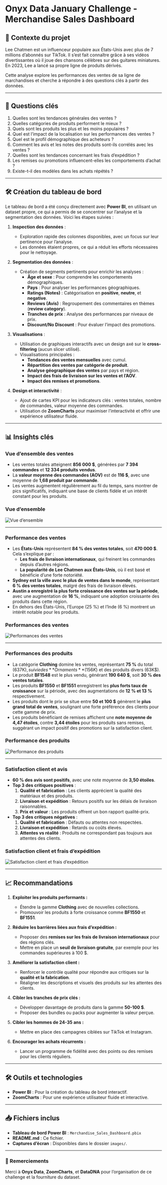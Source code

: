 # Onyx Data January Challenge - Merchandise Sales Dashboard

## 📄 Contexte du projet
Lee Chatmen est un influenceur populaire aux États-Unis avec plus de 7 millions d’abonnés sur TikTok. Il s’est fait connaître grâce à ses vidéos divertissantes où il joue des chansons célèbres sur des guitares miniatures. En 2023, Lee a lancé sa propre ligne de produits dérivés.

Cette analyse explore les performances des ventes de sa ligne de marchandises et cherche à répondre à des questions clés à partir des données.

---

## 🎯 Questions clés
1. Quelles sont les tendances générales des ventes ?
2. Quelles catégories de produits performent le mieux ?
3. Quels sont les produits les plus et les moins populaires ?
4. Quel est l’impact de la localisation sur les performances des ventes ?
5. Quel est le profil démographique des acheteurs ?
6. Comment les avis et les notes des produits sont-ils corrélés avec les ventes ?
7. Quelles sont les tendances concernant les frais d’expédition ?
8. Les remises ou promotions influencent-elles les comportements d’achat ?
9. Existe-t-il des modèles dans les achats répétés ?

---

## 🛠️ Création du tableau de bord
Le tableau de bord a été conçu directement avec **Power BI**, en utilisant un dataset propre, ce qui a permis de se concentrer sur l’analyse et la segmentation des données. Voici les étapes suivies :

1. **Inspection des données** :
   - Exploration rapide des colonnes disponibles, avec un focus sur leur pertinence pour l’analyse.
   - Les données étaient propres, ce qui a réduit les efforts nécessaires pour le nettoyage.

2. **Segmentation des données** :
   - Création de segments pertinents pour enrichir les analyses :
     - **Âge et sexe** : Pour comprendre les comportements démographiques.
     - **Pays** : Pour analyser les performances géographiques.
     - **Ratings (Notes)** : Catégorisation en **positive**, **neutre**, et **negative**.
     - **Reviews (Avis)** : Regroupement des commentaires en thèmes (**review category**).
     - **Tranches de prix** : Analyse des performances par niveaux de prix.
     - **Discount/No Discount** : Pour évaluer l’impact des promotions.

3. **Visualisations** :
   - Utilisation de graphiques interactifs avec un design axé sur le **cross-filtering** (aucun slicer utilisé).
   - Visualisations principales :
     - **Tendances des ventes mensuelles** avec cumul.
     - **Répartition des ventes par catégorie de produit**.
     - **Analyse géographique des ventes** par pays et région.
     - **Impact des frais de livraison sur les ventes et l’AOV**.
     - **Impact des remises et promotions**.

4. **Design et interactivité** :
   - Ajout de cartes KPI pour les indicateurs clés : ventes totales, nombre de commandes, valeur moyenne des commandes.
   - Utilisation de **ZoomCharts** pour maximiser l’interactivité et offrir une expérience utilisateur fluide.

---

## 📊 Insights clés

### Vue d’ensemble des ventes
- Les ventes totales atteignent **856 000 $**, générées par **7 394 commandes** et **12 334 produits vendus**.
- La **valeur moyenne des commandes (AOV)** est de **116 $**, avec une moyenne de **1,68 produit par commande**.
- Les ventes augmentent régulièrement au fil du temps, sans montrer de pics significatifs, indiquant une base de clients fidèle et un intérêt constant pour les produits.

### Vue d’ensemble
![Vue d’ensemble](images/Capture%20d’écran%202025-01-21%20-%20Overview.png)

---

### Performance des ventes
- Les **États-Unis** représentent **84 % des ventes totales**, soit **470 000 $**. Cela s’explique par :
  - **Les frais de livraison internationaux**, qui freinent les commandes depuis d’autres régions.
  - **La popularité de Lee Chatmen aux États-Unis**, où il est basé et bénéficie d’une forte notoriété.
- **Sydney est la ville avec le plus de ventes dans le monde**, représentant **6 % des ventes totales**, malgré des frais de livraison élevés.
- **Austin a enregistré la plus forte croissance des ventes sur la période**, avec une augmentation de **16 %**, indiquant une adoption croissante des produits dans cette région.
- En dehors des États-Unis, l’Europe (25 %) et l’Inde (6 %) montrent un intérêt notable pour les produits.

### Performances des ventes
![Performances des ventes](images/Capture%20d’écran%202025-01-21%20-%20Sales%20Performance.png)

---

### Performances des produits
- La catégorie **Clothing** domine les ventes, représentant **75 %** du total (637K$), suivie des **Ornaments** (156K$) et des produits divers (63K$).
- Le produit **BF1548** est le plus vendu, générant **190 640 $**, soit **30 % des ventes totales**.
- Les produits **BF1550** et **BF1551** enregistrent les **plus forts taux de croissance** sur la période, avec des augmentations de **12 % et 13 %** respectivement.
- Les produits dont le prix se situe entre **50 et 100 $** génèrent le **plus grand total de ventes**, soulignant une forte préférence des clients pour cette gamme de prix.
- Les produits bénéficiant de remises affichent une **note moyenne de 4,47 étoiles**, contre **3,44 étoiles** pour les produits sans remises, suggérant un impact positif des promotions sur la satisfaction client.

### Performance des produits
![Performance des produits](images/Capture%20d’écran%202025-01-21%20-%20Products%20Performance.png)

---

### Satisfaction client et avis
- **60 % des avis sont positifs**, avec une note moyenne de **3,50 étoiles**.
- **Top 3 des critiques positives** :
  1. **Qualité et fabrication** : Les clients apprécient la qualité des matériaux et des produits.
  2. **Livraison et expédition** : Retours positifs sur les délais de livraison raisonnables.
  3. **Prix et valeur** : Les produits offrent un bon rapport qualité-prix.
- **Top 3 des critiques négatives** :
  1. **Qualité et fabrication** : Défauts ou attentes non respectées.
  2. **Livraison et expédition** : Retards ou coûts élevés.
  3. **Attentes vs réalité** : Produits ne correspondant pas toujours aux attentes des clients.

### Satisfaction client et frais d’expédition
![Satisfaction client et frais d’expédition](images/Capture%20d’écran%202025-01-21%20-%20Customer%20Satisfactino%20%26%20Shipping.png)

---

## 📈 Recommandations
1. **Exploiter les produits performants :**
   - Étendre la gamme **Clothing** avec de nouvelles collections.
   - Promouvoir les produits à forte croissance comme **BF1550** et **BF1551**.

2. **Réduire les barrières liées aux frais d’expédition :**
   - Proposer des **remises sur les frais de livraison internationaux** pour des régions clés.
   - Mettre en place un **seuil de livraison gratuite**, par exemple pour les commandes supérieures à 100 $.

3. **Améliorer la satisfaction client :**
   - Renforcer le contrôle qualité pour répondre aux critiques sur la **qualité et la fabrication**.
   - Réaligner les descriptions et visuels des produits sur les attentes des clients.

4. **Cibler les tranches de prix clés :**
   - Développer davantage de produits dans la gamme **50-100 $**.
   - Proposer des bundles ou packs pour augmenter la valeur perçue.

5. **Cibler les hommes de 24-35 ans :**
   - Mettre en place des campagnes ciblées sur TikTok et Instagram.

6. **Encourager les achats récurrents :**
   - Lancer un programme de fidélité avec des points ou des remises pour les clients réguliers.

---

## 🛠️ Outils et technologies
- **Power BI** : Pour la création du tableau de bord interactif.
- **ZoomCharts** : Pour une expérience utilisateur fluide et interactive.

---

## 📥 Fichiers inclus
- **Tableau de bord Power BI** : `Merchandise_Sales_Dashboard.pbix`
- **README.md** : Ce fichier.
- **Captures d’écran** : Disponibles dans le dossier `images/`.

---

### 🌟 Remerciements
Merci à **Onyx Data**, **ZoomCharts**, et **DataDNA** pour l’organisation de ce challenge et la fourniture du dataset.

